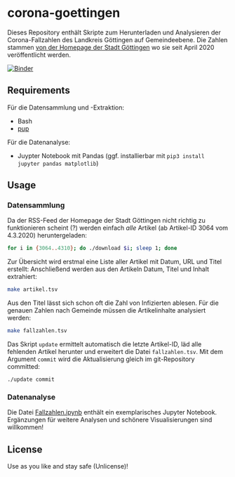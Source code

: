 # corona-goettingen

Dieses Repository enthält Skripte zum Herunterladen und Analysieren der Corona-Fallzahlen des Landkreis Göttingen auf Gemeindeebene. Die Zahlen stammen [von der Homepage der Stadt Göttingen](https://www.goettingen.de/aktuelles.html) wo sie seit April 2020 veröffentlicht werden.

[![Binder](https://mybinder.org/badge_logo.svg)](https://mybinder.org/v2/gh/nichtich/corona-goettingen/HEAD?filepath=Fallzahlen.ipynb)

## Requirements

Für die Datensammlung und -Extraktion:

* Bash
* [pup](https://github.com/ericchiang/pup#pup)

Für die Datenanalyse:

* Juypter Notebook mit Pandas (ggf. installierbar mit `pip3 install jupyter pandas matplotlib`)

## Usage

### Datensammlung

Da der RSS-Feed der Homepage der Stadt Göttingen nicht richtig zu funktionieren scheint (?) werden einfach *alle* Artikel (ab Artikel-ID 3064 vom 4.3.2020) heruntergeladen:

~~~bash
for i in {3064..4310}; do ./download $i; sleep 1; done
~~~

Zur Übersicht wird erstmal eine Liste aller Artikel mit Datum, URL und Titel erstellt:
Anschließend werden aus den Artikeln Datum, Titel und Inhalt extrahiert:

~~~bash
make artikel.tsv
~~~

Aus den Titel lässt sich schon oft die Zahl von Infizierten ablesen. Für die genauen Zahlen nach Gemeinde müssen die Artikelinhalte analysiert werden:

~~~bash
make fallzahlen.tsv
~~~

Das Skript `update` ermittelt automatisch die letzte Artikel-ID, läd alle fehlenden Artikel herunter und erweitert die Datei `fallzahlen.tsv`. Mit dem Argument `commit` wird die Aktualisierung gleich im git-Repository committed:

~~~
./update commit
~~~

### Datenanalyse

Die Datei [Fallzahlen.ipynb](Fallzahlen.ipynb) enthält ein exemplarisches Jupyter Notebook. Ergänzungen für weitere Analysen und schönere Visualisierungen sind willkommen!

## License

Use as you like and stay safe (Unlicense)!
